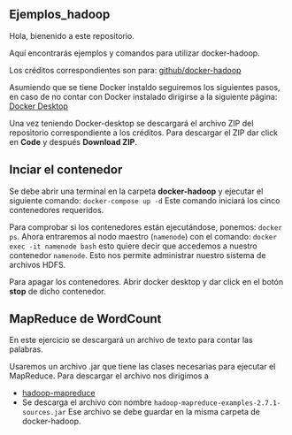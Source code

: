 ## Ejemplos_hadoop
Hola, bienenido a este repositorio.

Aquí encontrarás ejemplos y comandos para utilizar docker-hadoop.

Los créditos correspondientes son para: [github/docker-hadoop](https://github.com/big-data-europe/docker-hadoop)

Asumiendo que se tiene Docker instaldo seguiremos los siguientes pasos, en caso de no contar con Docker instalado dirigirse a la siguiente página: [Docker Desktop](https://www.docker.com/products/docker-desktop/)

Una vez teniendo Docker-desktop se descargará el archivo ZIP del repositorio correspondiente a los créditos. Para descargar el ZIP dar click en **Code** y después **Download ZIP**.

## Inciar el contenedor
Se debe abrir una terminal en la carpeta **docker-hadoop** y ejecutar el siguiente comando: `docker-compose up -d`
Este comando iniciará los cinco contenedores requeridos.

Para comprobar si los contenedores están ejecutándose, ponemos: `docker ps`.
Ahora entraremos al nodo maestro (`namenode`) con el comando: `docker exec -it namenode bash` esto quiere decir que accedemos a nuestro contenedor `namenode`.
Esto nos permite administrar nuestro sistema de archivos HDFS.

Para apagar los contenedores. Abrir docker desktop y dar click en el botón **stop** de dicho contenedor.
## MapReduce de WordCount
En este ejercicio se descargará un archivo de texto para contar las palabras.

Usaremos un archivo .jar que tiene las clases necesarias para ejecutar el MapReduce.
Para descargar el archivo nos dirigimos a 
* [hadoop-mapreduce](https://repo1.maven.org/maven2/org/apache/hadoop/hadoop-mapreduce-examples/2.7.1/)
* Se descarga el archivo con nombre `hadoop-mapreduce-examples-2.7.1-sources.jar`
Ese archivo se debe guardar en la misma carpeta de docker-hadoop.
